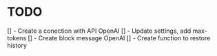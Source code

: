 # TODO

[] - Create a conection with API OpenAI
[] - Update settings, add max-tokens
[] - Create block message OpenAI
[] - Create function to restore history

